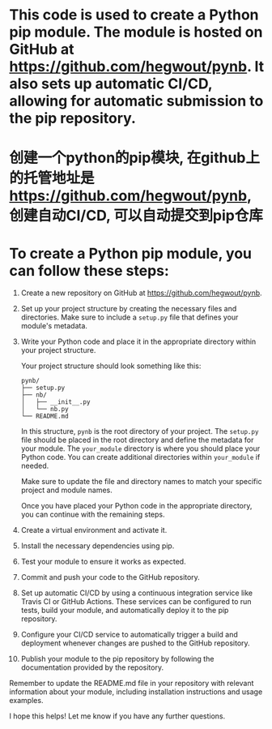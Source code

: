 # This code is used to create a Python pip module. The module is hosted on GitHub at https://github.com/hegwout/pynb. It also sets up automatic CI/CD, allowing for automatic submission to the pip repository.
# 创建一个python的pip模块, 在github上的托管地址是 https://github.com/hegwout/pynb, 创建自动CI/CD, 可以自动提交到pip仓库

# To create a Python pip module, you can follow these steps:

1. Create a new repository on GitHub at https://github.com/hegwout/pynb.

2. Set up your project structure by creating the necessary files and directories. Make sure to include a `setup.py` file that defines your module's metadata.


3. Write your Python code and place it in the appropriate directory within your project structure.

    Your project structure should look something like this:

    ```
    pynb/
    ├── setup.py
    ├── nb/
    │   ├── __init__.py
    │   └── nb.py
    └── README.md
    ```

    In this structure, `pynb` is the root directory of your project. The `setup.py` file should be placed in the root directory and define the metadata for your module. The `your_module` directory is where you should place your Python code. You can create additional directories within `your_module` if needed.

    Make sure to update the file and directory names to match your specific project and module names.

    Once you have placed your Python code in the appropriate directory, you can continue with the remaining steps.

4. Create a virtual environment and activate it.

5. Install the necessary dependencies using pip.

6. Test your module to ensure it works as expected.


7. Commit and push your code to the GitHub repository.

8. Set up automatic CI/CD by using a continuous integration service like Travis CI or GitHub Actions. These services can be configured to run tests, build your module, and automatically deploy it to the pip repository.

9. Configure your CI/CD service to automatically trigger a build and deployment whenever changes are pushed to the GitHub repository.

10. Publish your module to the pip repository by following the documentation provided by the repository.

Remember to update the README.md file in your repository with relevant information about your module, including installation instructions and usage examples.

I hope this helps! Let me know if you have any further questions.


